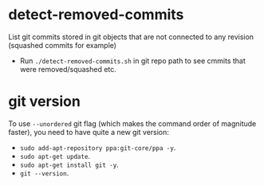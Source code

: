 # detect-removed-commits
List git commits stored in git objects that are not connected to any revision (squashed commits for example)

- Run `./detect-removed-commits.sh` in git repo path to see cmmits that were removed/squashed etc.

# git version

To use `--unordered` git flag (which makes the command order of magnitude faster), you need to have quite a new git version:

- `sudo add-apt-repository ppa:git-core/ppa -y`.
- `sudo apt-get update`.
- `sudo apt-get install git -y`.
- `git --version`.

